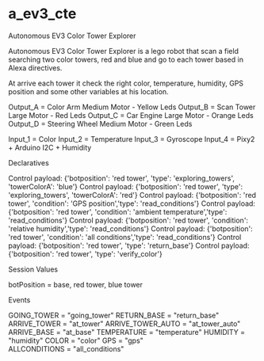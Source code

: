 # a_ev3_cte

Autonomous EV3 Color Tower Explorer 

Autonomous EV3 Color Tower Explorer is a lego robot that scan a field searching two color towers, red and  blue and go to each tower based in Alexa directives. 

At arrive each tower it check the right color, temperature, humidity, GPS position and some other variables at his location.

Output_A = Color Arm Medium Motor - Yellow Leds
Output_B = Scan Tower Large Motor - Red Leds
Output_C = Car Engine Large Motor - Orange Leds
Output_D = Steering Wheel Medium Motor - Green Leds



Input_1 = Color
Input_2 = Temperature
Input_3 = Gyroscope
Input_4 = Pixy2 + Arduino I2C + Humidity 


Declaratives


Control payload: {'botposition': 'red tower', 'type': 'exploring_towers', 'towerColorA': 'blue'}
Control payload: {'botposition': 'red tower', 'type': 'exploring_towers', 'towerColorA': 'red'}
Control payload: {'botposition': 'red tower', 'condition': 'GPS position','type': 'read_conditions'}
Control payload: {'botposition': 'red tower', 'condition': 'ambient temperature','type': 'read_conditions'}
Control payload: {'botposition': 'red tower', 'condition': 'relative humidity','type': 'read_conditions'}
Control payload: {'botposition': 'red tower', 'condition': 'all conditions','type': 'read_conditions'}
Control payload: {'botposition': 'red tower', 'type': 'return_base'}
Control payload: {'botposition': 'red tower', 'type': 'verify_color'}


Session Values

botPosition = base, red tower, blue tower


Events

   GOING_TOWER = "going_tower"
   RETURN_BASE = "return_base"
   ARRIVE_TOWER = "at_tower"
   ARRIVE_TOWER_AUTO = "at_tower_auto"
   ARRIVE_BASE = "at_base"
   TEMPERATURE = "temperature"
   HUMIDITY = "humidity"
   COLOR = "color"
   GPS = "gps"   
   ALLCONDITIONS = "all_conditions"

